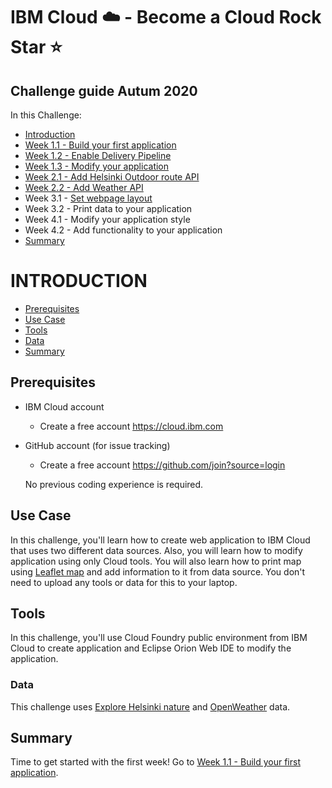 # IBM Cloud :cloud: -  Become a Cloud Rock Star :star:

## Challenge guide Autum 2020

In this Challenge:
  - [Introduction](#introduction)
  - [Week 1.1 - Build your first application](https://github.com/jenni-hautojarvi/cloud-rock-star-2020/tree/master/Week%201.1%20-%20Build%20your%20first%20application)
  - [Week 1.2 - Enable Delivery Pipeline](https://github.com/jenni-hautojarvi/cloud-rock-star-2020/tree/master/Week%201.2%20-%20Enable%20Delivery%20Pipeline)
  - [Week 1.3 - Modify your application](https://github.com/jenni-hautojarvi/cloud-rock-star-2020/tree/master/Week%201.3%20-%20Modify%20your%20application)
  - [Week 2.1 - Add Helsinki Outdoor route API](https://github.com/jenni-hautojarvi/cloud-rock-star-2020/tree/master/Week%202.1%20-%20Add%20Helsinki%20Outdoor%20route%20API)
  - [Week 2.2 - Add Weather API](https://github.com/jenni-hautojarvi/cloud-rock-star-2020/tree/master/Week%202.2%20-%20Add%20Weather%20API)
  - Week 3.1 - [Set webpage layout](https://github.com/jenni-hautojarvi/cloud-rock-star-2020/tree/master/Week%203.1%20-%20Set%20webpage%20layout)
  - Week 3.2 - Print data to your application
  - Week 4.1 - Modify your application style
  - Week 4.2 - Add functionality to your application
  - [Summary](#summary)


# INTRODUCTION

 - [Prerequisites](#prerequisites)
 - [Use Case](#use-case)
 - [Tools](#tools)
 - [Data](#data)
 - [Summary](#summary)

## Prerequisites
- IBM Cloud account
  - Create a free account https://cloud.ibm.com
  
- GitHub account (for issue tracking)
  - Create a free account https://github.com/join?source=login
  
  No previous coding experience is required. 
  

## Use Case

In this challenge, you'll learn how to create web application to IBM Cloud that uses two different data sources. Also, you will learn how to modify application using only Cloud tools. You will also learn how to print map using [Leaflet map](https://leafletjs.com) and add information to it from data source. You don't need to upload any tools or data for this to your laptop.


## Tools 

In this challenge, you'll use Cloud Foundry public environment from IBM Cloud to create application and Eclipse Orion Web IDE to modify the application.


### Data

This challenge uses [Explore Helsinki nature](https://citynature.eu/en/helsinki/) and [OpenWeather](https://openweathermap.org/api) data.


## Summary

Time to get started with the first week! 
Go to [Week 1.1 - Build your first application](https://github.com/jenni-hautojarvi/cloud-rock-star-2020/tree/master/Week%201.1%20-%20Build%20your%20first%20application).
